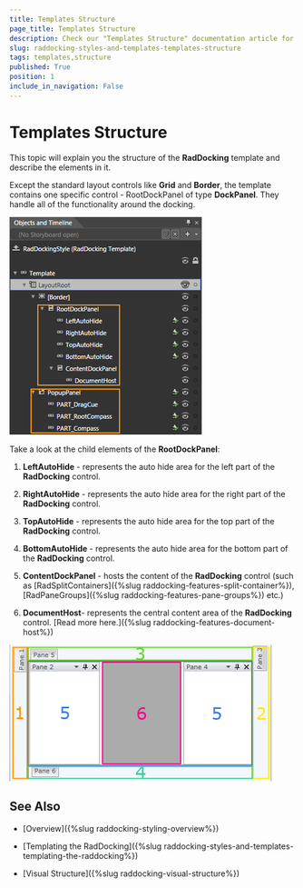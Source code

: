 ```yaml
---
title: Templates Structure
page_title: Templates Structure
description: Check our "Templates Structure" documentation article for the RadDocking WPF control.
slug: raddocking-styles-and-templates-templates-structure
tags: templates,structure
published: True
position: 1
include_in_navigation: False
---
```


# Templates Structure

This topic will explain you the structure of the __RadDocking__ template and describe the elements in it.

Except the standard layout controls like __Grid__ and __Border__, the template contains one specific control - RootDockPanel of type __DockPanel__. They handle all of the functionality around the docking.

![](images/RadDocking_Structure_01.png)

Take a look at the child elements of the __RootDockPanel__:

1. __LeftAutoHide__ - represents the auto hide area for the left part of the __RadDocking__ control.

1. __RightAutoHide__ - represents the auto hide area for the right part of the __RadDocking__ control.

1. __TopAutoHide__ - represents the auto hide area for the top part of the __RadDocking__ control.

1. __BottomAutoHide__ - represents the auto hide area for the bottom part of the __RadDocking__ control.

1. __ContentDockPanel__ - hosts the content of the __RadDocking__ control (such as [RadSplitContainers]({%slug raddocking-features-split-container%}), [RadPaneGroups]({%slug raddocking-features-pane-groups%}) etc.)

1. __DocumentHost__- represents the central content area of the __RadDocking__ control. [Read more here.]({%slug raddocking-features-document-host%})

![](images/RadDocking_Structure_02.png)

## See Also

 * [Overview]({%slug raddocking-styling-overview%})

 * [Templating the RadDocking]({%slug raddocking-styles-and-templates-templating-the-raddocking%})

 * [Visual Structure]({%slug raddocking-visual-structure%})